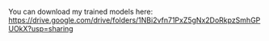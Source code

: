 You can download my trained models here: https://drive.google.com/drive/folders/1NBi2vfn71PxZ5gNx2DoRkpzSmhGPUOkX?usp=sharing